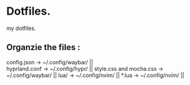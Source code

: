 # Dotfiles.
my dotfiles.
## Organzie the files :
config.json -> ~/.config/waybar/ ||  
hyprland.conf -> ~/.config/hypr/ || 
style.css and mocha.css -> ~/.config/waybar/ || 
lua/  -> ~/.config/nvim/ ||
*.lua -> ~/.config/nvim/ || 

